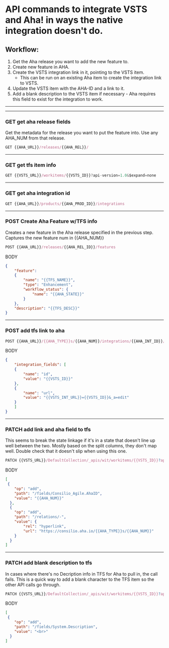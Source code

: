 # API commands to integrate VSTS and Aha! in ways the native integration doesn't do.

## Workflow:
1. Get the Aha release you want to add the new feature to.
2. Create new feature in AHA.
3. Create the VSTS integration link in it, pointing to the VSTS item.
    * This can be run on an existing Aha item to create the integration link to VSTS.
5. Update the VSTS item with the AHA-ID and a link to it.
6. Add a blank description to the VSTS item if necessary - Aha requires this field to exist for the integration to work.


----
---

### GET get aha release fields
Get the metadata for the release you want to put the feature into. Use any AHA_NUM from that release.
```javascript
GET {{AHA_URL}}/releases/{{AHA_REL}}/
```
---
### GET get tfs item info
```javascript
GET {{VSTS_URL}}/workitems/{{VSTS_ID}}?api-version=1.0&$expand=none
```
---
### GET get aha integration id
```javascript
GET {{AHA_URL}}/products/{{AHA_PROD_ID}}/integrations
```
---
### POST Create Aha Feature w/TFS info
Creates a new feature in the Aha release specified in the previous step. Captures the new feature num in {{AHA_NUM}}
```javascript
POST {{AHA_URL}}/releases/{{AHA_REL_ID}}/features
```
BODY
```json 
{
	"feature": 
	{
		"name": "{{TFS_NAME}}",
		"type": "Enhancement",
		"workflow_status": {
			"name": "{{AHA_STATE}}"
		}
	},
	"description": "{{TFS_DESC}}"
}
```

---
### POST add tfs link to aha
```javascript
POST {{AHA_URL}}/{{AHA_TYPE}}s/{{AHA_NUM}}/integrations/{{AHA_INT_ID}}/fields
```
BODY
```json
{
	"integration_fields": [
	{
		"name": "id",
		"value": "{{VSTS_ID}}"
	},
	{
		"name": "url",
		"value": "{{VSTS_INT_URL}}={{VSTS_ID}}&_a=edit"
	}
	]
}
```

---
### PATCH add link and aha field to tfs
This seems to break the state linkage if it's in a state that doesn't line up well between the two. Mostly based on the split columns, they don't map well. Double check that it doesn't slip when using this one.
```javascript
PATCH {{VSTS_URL}}/DefaultCollection/_apis/wit/workitems/{{VSTS_ID}}?api-version=1.0
```
BODY
```json
[
 {
	"op": "add",
	"path": "/fields/Consilio_Agile.AhaID",
	"value": "{{AHA_NUM}}"
  },
  {
	"op": "add",
	"path": "/relations/-",
	"value": {
		"rel": "hyperlink",
		"url": "https://consilio.aha.io/{{AHA_TYPE}}s/{{AHA_NUM}}"
	}
  }
]
```
---
### PATCH add blank description to tfs
In cases where there's no Decription info in TFS for Aha to pull in, the call fails. This is a quick way to add a blank character to the TFS item so the other API calls go through.
```javascript
PATCH {{VSTS_URL}}/DefaultCollection/_apis/wit/workitems/{{VSTS_ID}}?api-version=1.0
```
BODY
```json
[
 {
	"op": "add",
	"path": "/fields/System.Description",
	"value": "<br>"
  }
]
```
